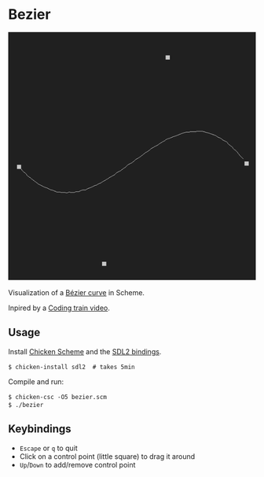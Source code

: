 # Bezier

![screenshot](./screenshot.png)

Visualization of a [Bézier curve][1] in Scheme.

Inpired by a [Coding train video][2].

## Usage

Install [Chicken Scheme][3] and the [SDL2 bindings][4].

```
$ chicken-install sdl2  # takes 5min
```

Compile and run:

```
$ chicken-csc -O5 bezier.scm
$ ./bezier
```

## Keybindings

* `Escape` or `q` to quit
* Click on a control point (little square) to drag it around
* `Up`/`Down` to add/remove control point

[1]: https://en.wikipedia.org/wiki/B%C3%A9zier_curve
[2]: https://www.youtube.com/watch?v=enNfb6p3j_g
[3]: http://code.call-cc.org/
[4]: http://wiki.call-cc.org/eggref/5/sdl2
